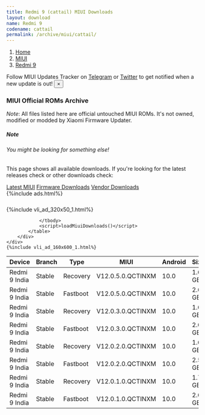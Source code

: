 ```yaml
---
title: Redmi 9 (cattail) MIUI Downloads
layout: download
name: Redmi 9
codename: cattail
permalink: /archive/miui/cattail/
---
```

<nav aria-label="breadcrumb">
    <ol class="breadcrumb">
        <li class="breadcrumb-item"><a href="/">Home</a></li>
        <li class="breadcrumb-item"><a href="/miui/">MIUI</a></li>
        <li class="breadcrumb-item active" aria-current="page"><a href="/miui/cattail/">Redmi 9</a></li>
    </ol>
</nav>
<div class="alert alert-primary alert-dismissible fade show" role="alert">
    Follow MIUI Updates Tracker on <a href="https://t.me/MIUIUpdatesTracker" class="alert-link">Telegram</a>
     or <a href="https://twitter.com/MiFwUpdater" class="alert-link">Twitter</a> to get notified when a new update is out!
    <button type="button" class="close" data-dismiss="alert" aria-label="Close">
        <span aria-hidden="true">&times;</span>
    </button>
</div>

### MIUI Official ROMs Archive
*Note*: All files listed here are official untouched MIUI ROMs. It's not owned, modified or modded by Xiaomi Firmware Updater.
<div class="card">
  <div class="card-body">
    <h5 class="card-title">Note</h5>
    <h6 class="card-subtitle mb-2 text-muted">You might be looking for something else!</h6>
    <p class="card-text">This page shows all available downloads.
     If you're looking for the latest releases check or other downloads check:</p>
    <a href="/miui/cattail/" class="card-link">Latest MIUI</a>
    <a href="/firmware/cattail/" class="card-link">Firmware Downloads</a>
    <a href="/vendor/cattail/" class="card-link">Vendor Downloads</a>
  </div>
</div>
{%include ads.html%}
<div class="row justify-content-center">
    <div class="col-10">
        <div class="table-responsive-md" style="margin-top: 25px;">
            {%include vli_ad_320x50_1.html%}
            <table id="miui" class="display dt-responsive nowrap compact table table-striped table-hover table-sm">
                <thead class="thead-dark">
                    <tr>
                        <th data-ref="device">Device</th>
                        <th data-ref="branch">Branch</th>
                        <th data-ref="type">Type</th>
                        <th data-ref="miui">MIUI</th>
                        <th data-ref="android">Android</th>
                        <th data-ref="size">Size</th>
                        <th data-ref="size">Date</th>
                        <th data-ref="link">Link</th>
                    </tr>
                </thead>
                <tbody>
                <tr><td>Redmi 9 India</td><td>Stable</td><td>Recovery</td><td>V12.0.5.0.QCTINXM</td><td>10.0</td><td>1.6 GB</td><td>2020-12-28</td><td><a href="/miui/cattail/stable/V12.0.5.0.QCTINXM/">Download</a></td></tr>
<tr><td>Redmi 9 India</td><td>Stable</td><td>Fastboot</td><td>V12.0.5.0.QCTINXM</td><td>10.0</td><td>2.6 GB</td><td>2020-12-22</td><td><a href="/miui/cattail/stable/V12.0.5.0.QCTINXM/">Download</a></td></tr>
<tr><td>Redmi 9 India</td><td>Stable</td><td>Recovery</td><td>V12.0.3.0.QCTINXM</td><td>10.0</td><td>1.6 GB</td><td>2020-11-03</td><td><a href="/miui/cattail/stable/V12.0.3.0.QCTINXM/">Download</a></td></tr>
<tr><td>Redmi 9 India</td><td>Stable</td><td>Fastboot</td><td>V12.0.3.0.QCTINXM</td><td>10.0</td><td>2.6 GB</td><td>2020-10-28</td><td><a href="/miui/cattail/stable/V12.0.3.0.QCTINXM/">Download</a></td></tr>
<tr><td>Redmi 9 India</td><td>Stable</td><td>Recovery</td><td>V12.0.2.0.QCTINXM</td><td>10.0</td><td>1.6 GB</td><td>2020-09-13</td><td><a href="/miui/cattail/stable/V12.0.2.0.QCTINXM/">Download</a></td></tr>
<tr><td>Redmi 9 India</td><td>Stable</td><td>Fastboot</td><td>V12.0.2.0.QCTINXM</td><td>10.0</td><td>2.5 GB</td><td>2020-09-09</td><td><a href="/miui/cattail/stable/V12.0.2.0.QCTINXM/">Download</a></td></tr>
<tr><td>Redmi 9 India</td><td>Stable</td><td>Recovery</td><td>V12.0.1.0.QCTINXM</td><td>10.0</td><td>1.7 GB</td><td>2020-09-08</td><td><a href="/miui/cattail/stable/V12.0.1.0.QCTINXM/">Download</a></td></tr>
<tr><td>Redmi 9 India</td><td>Stable</td><td>Fastboot</td><td>V12.0.1.0.QCTINXM</td><td>10.0</td><td>2.6 GB</td><td>2020-07-31</td><td><a href="/miui/cattail/stable/V12.0.1.0.QCTINXM/">Download</a></td></tr>

                </tbody>
                <script>loadMiuiDownloads()</script>
            </table>
        </div>
    </div>
    {%include vli_ad_160x600_1.html%}
</div>
